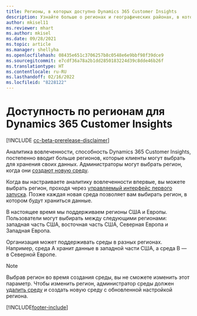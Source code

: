 ```yaml
---
title: Регионы, в которых доступно Dynamics 365 Customer Insights
description: Узнайте больше о регионах и географических районах, в которых развертывается служба.
author: mkisel11
ms.reviewer: mhart
ms.author: mkisel
ms.date: 09/28/2021
ms.topic: article
ms.manager: shellyha
ms.openlocfilehash: 08435e651c3706257b8c0548e6e9bbf98f39dce9
ms.sourcegitcommit: e7cdf36a78a2b1dd2850183224d39c8dde46b26f
ms.translationtype: HT
ms.contentlocale: ru-RU
ms.lasthandoff: 02/16/2022
ms.locfileid: "8228122"
---
```

# <a name="regional-availability-for-dynamics-365-customer-insights"></a>Доступность по регионам для Dynamics 365 Customer Insights

[!INCLUDE [cc-beta-prerelease-disclaimer](includes/cc-beta-prerelease-disclaimer.md)]

Аналитика вовлеченности, способность Dynamics 365 Customer Insights, постепенно вводит больше регионов, которые клиенты могут выбрать для хранения своих данных. Администраторы могут выбрать регион, когда они [создают новую среду](create-new-environment.md). 

Когда вы настраиваете аналитику вовлеченности впервые, вы можете выбрать регион, проходя через [управляемый интерфейс первого запуска](quickstart.md). Позже каждая новая среда позволяет вам выбирать регион, в котором будут храниться данные.

В настоящее время мы поддерживаем регионы США и Европы. Пользователи могут выбирать между следующими регионами: западная часть США, восточная часть США, Северная Европа и Западная Европа.

Организация может поддерживать среды в разных регионах. Например, среда A хранит данные в западной части США, а среда B — в Северной Европе.

> [!NOTE]
> Выбрав регион во время создания среды, вы не сможете изменить этот параметр. Чтобы изменить регион, администратор среды должен [удалить среду](manage-environments-workspaces.md#delete-an-environment) и создать новую среду с обновленной настройкой региона.


[!INCLUDE[footer-include](../includes/footer-banner.md)]
